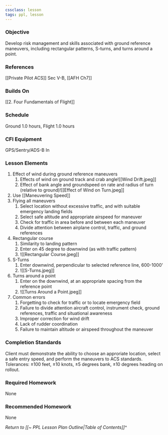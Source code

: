 ```yaml
---
cssclass: lesson
tags: ppl, lesson
---
```

### Objective
Develop risk management and skills associated with ground reference maneuvers, including rectangular patterns, S-turns, and turns around a point.

### References
[[Private Pilot ACS]] Sec V-B, [[AFH Ch7]]

### Builds On
[[2. Four Fundamentals of Flight]]

### Schedule
Ground 1.0 hours, Flight 1.0 hours

### CFI Equipment
GPS/Sentry/ADS-B In

### Lesson Elements
1. Effect of wind during ground reference maneuvers
	1. Effects of wind on ground track and crab angle![[Wind Drift.jpeg]]
	2. Effect of bank angle and groundspeed on rate and radius of turn (relative to ground)![[Effect of Wind on Turn.jpeg]]
2. Use [[Maneuvering Speed]]
3. Flying all maneuvers
	1. Select location without excessive traffic, and with suitable emergency landing fields
	2. Select safe altitude and appropriate airspeed for maneuver
	3. Check for traffic in area before and between each maneuver
	4. Divide attention between airplane control, traffic, and ground references
4. Rectangular course
	1. Similarity to landing pattern
	2. Enter on 45 degree to downwind (as with traffic pattern)
	3. ![[Rectangular Course.jpeg]]
5. S-Turns
	1. Enter downwind, perpendicular to selected reference line, 600-1000'
	2. ![[S-Turns.jpeg]]
6. Turns around a point
	1. Enter on the downwind, at an appropriate spacing from the reference point
	2. ![[Turns Around a Point.jpeg]]
7. Common errors
	1. Forgetting to check for traffic or to locate emergency field
	2. Failure to divide attention aircraft control, instrument check, ground references, traffic and situational awareness
	3. Improper correction for wind drift
	4. Lack of rudder coordination
	5. Failure to maintain altitude or airspeed throughout the maneuver

### Completion Standards
Client must demonstrate the ability to choose an approriate location, select a safe entry speed, and perform the maneuvers to ACS standards. Tolerances: ±100 feet, ±10 knots, ±5 degrees bank, ±10 degrees heading on rollout.

### Required Homework
 None

### Recommended Homework
None

*Return to [[~ PPL Lesson Plan Outline|Table of Contents]]^*